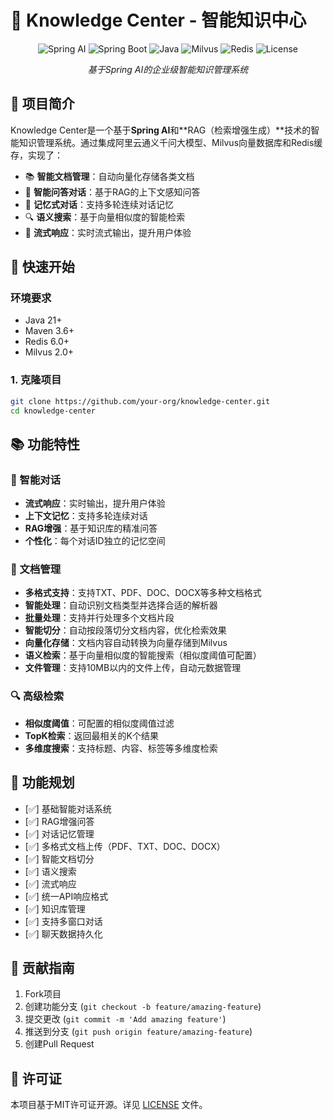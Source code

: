 # 🧠 Knowledge Center - 智能知识中心

<div align="center">
  
![Spring AI](https://img.shields.io/badge/Spring%20AI-1.0.0-brightgreen)
![Spring Boot](https://img.shields.io/badge/Spring%20Boot-3.5.3-success)
![Java](https://img.shields.io/badge/Java-21-orange)
![Milvus](https://img.shields.io/badge/Milvus-Vector%20DB-blue)
![Redis](https://img.shields.io/badge/Redis-Cache-red)
![License](https://img.shields.io/badge/License-MIT-yellow)

*基于Spring AI的企业级智能知识管理系统*

</div>

## 🎯 项目简介

Knowledge Center是一个基于**Spring AI**和**RAG（检索增强生成）**技术的智能知识管理系统。通过集成阿里云通义千问大模型、Milvus向量数据库和Redis缓存，实现了：

- 📚 **智能文档管理**：自动向量化存储各类文档
- 🤖 **智能问答对话**：基于RAG的上下文感知问答
- 🧠 **记忆式对话**：支持多轮连续对话记忆
- 🔍 **语义搜索**：基于向量相似度的智能检索
- 🌊 **流式响应**：实时流式输出，提升用户体验


## 🚀 快速开始

### 环境要求

- Java 21+
- Maven 3.6+
- Redis 6.0+
- Milvus 2.0+

### 1. 克隆项目

```bash
git clone https://github.com/your-org/knowledge-center.git
cd knowledge-center
```


## 📚 功能特性

### 🤖 智能对话

- **流式响应**：实时输出，提升用户体验
- **上下文记忆**：支持多轮连续对话
- **RAG增强**：基于知识库的精准问答
- **个性化**：每个对话ID独立的记忆空间


### 📄 文档管理

- **多格式支持**：支持TXT、PDF、DOC、DOCX等多种文档格式
- **智能处理**：自动识别文档类型并选择合适的解析器
- **批量处理**：支持并行处理多个文档片段
- **智能切分**：自动按段落切分文档内容，优化检索效果
- **向量化存储**：文档内容自动转换为向量存储到Milvus
- **语义检索**：基于向量相似度的智能搜索（相似度阈值可配置）
- **文件管理**：支持10MB以内的文件上传，自动元数据管理


### 🔍 高级检索

- **相似度阈值**：可配置的相似度阈值过滤
- **TopK检索**：返回最相关的K个结果
- **多维度搜索**：支持标题、内容、标签等多维度检索


## 🚀 功能规划
- [✅] 基础智能对话系统
- [✅] RAG增强问答
- [✅] 对话记忆管理
- [✅] 多格式文档上传（PDF、TXT、DOC、DOCX）
- [✅] 智能文档切分
- [✅] 语义搜索
- [✅] 流式响应
- [✅] 统一API响应格式
- [✅] 知识库管理
- [✅] 支持多窗口对话
- [✅] 聊天数据持久化


## 🤝 贡献指南

1. Fork项目
2. 创建功能分支 (`git checkout -b feature/amazing-feature`)
3. 提交更改 (`git commit -m 'Add amazing feature'`)
4. 推送到分支 (`git push origin feature/amazing-feature`)
5. 创建Pull Request

## 📄 许可证

本项目基于MIT许可证开源。详见 [LICENSE](LICENSE) 文件。